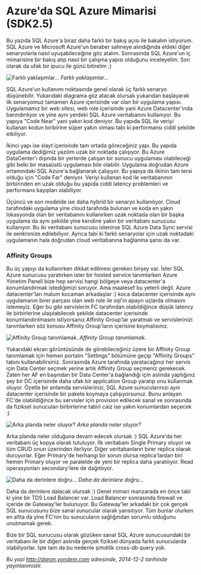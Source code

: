 # Azure'da SQL Azure Mimarisi (SDK2.5) 

Bu yazıda SQL Azure'a biraz daha farklı bir bakış açısı ile bakalım
istiyorum. SQL Azure ve Microsoft Azure'un beraber sahneye alındığında
eldeki diğer senaryolarla nasıl uyuşabileceğine göz atalım. Sonrasında
SQL Azure'un iç mimarisine bir bakış atıp nasıl bir çalışma yapısı
olduğunu inceleyelim. Son olarak da ufak bir ipucu ile günü bitirelim ;)

![Farklı
yaklaşımlar...](media/Azure_da_SQL_Azure_Mimarisi_SDK2_5/sql_architecture.png)
*Farklı yaklaşımlar...*

SQL Azure'un kullanımı noktasında genel olarak üç farklı senaryo
düşünebilir. Yukarıdaki diagrama göz atacak olursak yukarıdan başlayarak ilk senaryomuz tamamen Azure
içerisinde var olan bir uygulama yapısı. Uygulamamız bir web sitesi, web
role içerisinde yani Azure Datacenter'ında barındırılıyor ve yine aynı
yerdeki SQL Azure veritabanını kullanıyor. Bu yapıya "Code Near" yani
yakın kod deniyor. Bu yapıda SQL ile veriyi kullanan kodun biribirine
süper yakın olması tabi ki performansı ciddi şekilde etkiliyor.

İkinci yapı ise slayt içerisinde tam ortada göreceğiniz yapı. Bu yapıda
uygulama dediğimiz yazılım uzak bir noktada çalışıyor. Bu Azure
DataCenter'ı dışında bir yerlerde çalışan bir sunucu uygulaması
olabileceği gibi belki bir masaüstü uygulaması bile olabilir. Uygulama
doğrudan Azure ortamındaki SQL Azure'a bağlanarak çalışıyor. Bu yapıya
da ilkinin tam tersi olduğu için "Code Far" deniyor. Veriyi kullanan kod
ile veritabanının birbirinden en uzak olduğu bu yapıda ciddi latency
problemleri ve performans kayıpları olabiliyor.

Üçüncü ve son modelde ise daha hybrid bir senaryo kullanılıyor. Cloud
tarafındaki uygulama yine cloud tarafında bulunan ve koda en yakın
lokasyonda olan bir veritabanını kullanırken uzak noktada olan bir başka
uygulama da aynı şekilde yine kendine yakın bir veritabanı sunucusu
kullanıyor. Bu iki veritabanı sunucusu istenirse SQL Azure Data Sync
servisi ile senkronize edilebiliyor. Ayrıca tabi ki farklı senaryolar
için uzak noktadaki uygulamanın hala doğrudan cloud veritabanına
bağlanma şansı da var.

### Affinity Groups  

Bu üç yapıyı da kullanırken dikkat edilmesi gereken birşey var. İster
SQL Azure sunucusu yaratırken ister bir hosted service tanımlarken Azure
Yönetim Paneli bize hep servisi hangi bölgeye veya datacenter'a
konumlandırmak istediğimizi soruyor. Ama maalesef bu yeterli değil.
Azure datacenter'ları malum kocaman arkadaşlar :) koca datacenter
içerisinde aynı uygulamanın birer parçası olan web role ile sql'in
apayrı uçlarda olmasını istemeyiz. Eğer bu gibi servislerin FC
tarafından olabildiğince düşük latency ile birbirlerine ulaşılabilecek
şekilde datacenter içerisinde konumlandırılmasını istiyorsanız Affinity
Group'lar yaratmalı ve servislerinizi tanımlarken söz konusu Affinity
Group'ların içerisine koymalısınız.

![Affinity Group
tanımlamak.](media/Azure_da_SQL_Azure_Mimarisi_SDK2_5/sql_architecture2.png)
*Affinity Group tanımlamak.*

Yukarıdaki ekran görüntüsünde de görebileceğiniz üzere bir Affinity Group tanımlamak için hemen portalın "Settings" bölümüne geçip "Affinity Groups" tabını kullanabilirsiniz. Sonrasında Azure tarafında yaratacağınız her servis için Data Center seçmek yerine artık Affinity Group seçmeniz gerekecek. Zaten her AF en başından bir Data Center'a bağlandığı için aslında yaptığınız şey bir DC içerisinde daha ufak bir application Group yaratıp onu kullanmak oluyor.  Özetle bir anlamda servislerinizi, SQL
Azure sunucularınızı aynı datacenter içerisinde bir pakete koymaya
çalışıyorsunuz. Bunu anlayan FC'de olabildiğince bu servisler için
provision edilecek sanal ve sonrasında da fiziksel sunucuları
birbirlerine tabiri caiz ise yakın konumlardan seçecek :)

![Arka planda neler
oluyor?](media/Azure_da_SQL_Azure_Mimarisi_SDK2_5/sql_architecture3.png)
*Arka planda neler oluyor?*

Arka planda neler olduğuna devam edecek olursak :) SQL Azure'da her
veritabanı üç kopya olarak tutuluyor. İlk veritabanı Single Primary oluyor ve tüm CRUD onun üzerinden
ilerliyor. Diğer veritabanların birer replica olarak duruyorlar. Eğer
Primary'de herhangi bir sorun olursa replica'lardan biri hemen Primary
oluyor ve paralelde de yeni bir replica daha yaratılıyor. Read operasyonları secondary'lere de dağıtılıyor.

![Daha da derinlere
doğru...](media/Azure_da_SQL_Azure_Mimarisi_SDK2_5/sql_architecture4.png)
*Daha da derinlere doğru...*

Daha da derinlere dalacak olursak :) Genel mimari manzarada en önce tabi
ki yine bir TDS Load Balancer var. Load Balancer sonrasında firewall ve
içeride de Gateway'ler bulunuyor. Bu Gateway'ler arkadaki bir çok gerçek
SQL sunucusunu bize sanal sunucular olarak yansıtıyor. Tüm bunlar
olurken en altta da yine FC'nin bu sunucuların sağlığından sorumlu
olduğunu unutmamak gerek.

Bize bir SQL sunucusu olarak gözüken sanal SQL Azure sunucusundaki bir
veritabanı ile bir diğeri aslında gerçek fiziksel dünyada farklı
sunucularda olabiliyorlar. İşte tam da bu nedenle şimdilik cross-db
query yok.


*Bu yazi http://daron.yondem.com adresinde, 2014-12-2 tarihinde yayinlanmistir.*